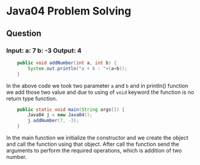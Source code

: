 # Java04 Problem Solving

## Question

### Input: a: 7 b: -3 Output: 4

```Java
    public void addNumber(int a, int b) {
        System.out.println("a + b : "+(a+b));
    }
```

In the above code we took two parameter `a` and `b` and in println() function we add those two value and due to using of `void` keyword the function is no return type function.


```Java
    public static void main(String args[]) {
        Java04 j = new Java04();
        j.addNumber(7, -3);
    }
```

In the main function we initialize the constructor and we create the object and call the function using that object. After call the function send the arguments to perform the required operations, which is addition of two number.